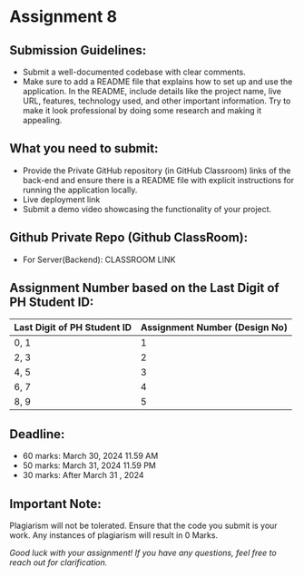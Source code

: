 # Assignment 8

## **Submission Guidelines:**

-  Submit a well-documented codebase with clear comments.
-  Make sure to add a README file that explains how to set up and use the application. In the README, include details like the project name, live URL, features, technology used, and other important information. Try to make it look professional by doing some research and making it appealing.

## What you need to submit:

-  Provide the Private GitHub repository (in GitHub Classroom) links of the back-end and ensure there is a README file with explicit instructions for running the application locally.
-  Live deployment link
-  Submit a demo video showcasing the functionality of your project.

## Github Private Repo (Github ClassRoom):

-  For Server(Backend): CLASSROOM LINK

## Assignment Number based on the Last Digit of PH Student ID:

| Last Digit of PH Student ID | Assignment Number (Design No) |
| --------------------------- | ----------------------------- |
| 0, 1                        | 1                             |
| 2, 3                        | 2                             |
| 4, 5                        | 3                             |
| 6, 7                        | 4                             |
| 8, 9                        | 5                             |

## **Deadline:**

-  60 marks: March  30, 2024 11.59 AM
-  50 marks: March 31, 2024 11.59 PM
-  30 marks: After March 31 , 2024

## Important Note:

Plagiarism will not be tolerated. Ensure that the code you submit is your work. Any instances of plagiarism will result in 0 Marks.

*Good luck with your assignment! If you have any questions, feel free to reach out for clarification.*